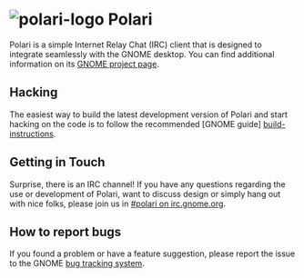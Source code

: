 # ![polari-logo] Polari

Polari is a simple Internet Relay Chat (IRC) client that is designed to
integrate seamlessly with the GNOME desktop. You can find additional
information on its [GNOME project page][project-page].

## Hacking

The easiest way to build the latest development version of Polari and
start hacking on the code is to follow the recommended [GNOME guide]
[build-instructions].

## Getting in Touch

Surprise, there is an IRC channel! If you have any questions regarding the
use or development of Polari, want to discuss design or simply hang out
with nice folks, please join us in [#polari on irc.gnome.org][irc-channel].

## How to report bugs

If you found a problem or have a feature suggestion, please report the
issue to the GNOME [bug tracking system][bug-tracker].

[project-page]: https://wiki.gnome.org/Apps/Polari
[build-instructions]: https://wiki.gnome.org/Newcomers/BuildProject
[irc-channel]: irc://irc.gnome.org/%23polari
[bug-tracker]: https://gitlab.gnome.org/GNOME/polari/issues
[polari-logo]: data/icons/hicolor/48x48/apps/org.gnome.Polari.png
